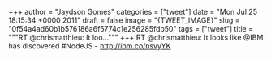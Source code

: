 
+++
author = "Jaydson Gomes"
categories = ["tweet"]
date = "Mon Jul 25 18:15:34 +0000 2011"
draft = false
image = "{TWEET_IMAGE}"
slug = "0f54a4ad60b1b576186a6f5774c1e256285fdb50"
tags = ["tweet"]
title = """RT @chrismatthieu: It loo..."""
+++
RT @chrismatthieu: It looks like @IBM has discovered #NodeJS - http://ibm.co/nsvyYK
